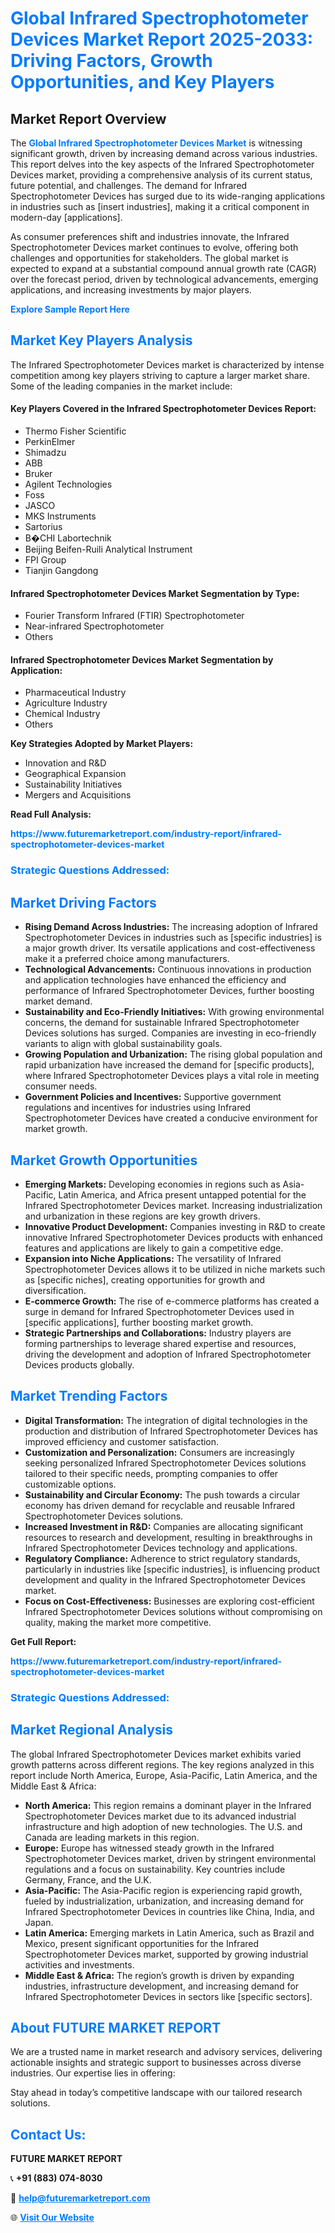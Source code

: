 <h1 style="color: #007BFF;">Global Infrared Spectrophotometer Devices Market Report 2025-2033: Driving Factors, Growth Opportunities, and Key Players</h1>

<section id="overview">
<h2>Market Report Overview</h2>
<p>The <a href="https://www.futuremarketreport.com/industry-report/infrared-spectrophotometer-devices-market" style="color: #007BFF; text-decoration: none;"><strong>Global Infrared Spectrophotometer Devices Market</strong></a> is witnessing significant growth, driven by increasing demand across various industries. This report delves into the key aspects of the Infrared Spectrophotometer Devices market, providing a comprehensive analysis of its current status, future potential, and challenges. The demand for Infrared Spectrophotometer Devices has surged due to its wide-ranging applications in industries such as [insert industries], making it a critical component in modern-day [applications].</p>
<p>As consumer preferences shift and industries innovate, the Infrared Spectrophotometer Devices market continues to evolve, offering both challenges and opportunities for stakeholders. The global market is expected to expand at a substantial compound annual growth rate (CAGR) over the forecast period, driven by technological advancements, emerging applications, and increasing investments by major players.</p>
</section>

<section id="overview">
<p><a href="https://www.futuremarketreport.com/request-sample/reportId=57206" style="color: #007BFF; text-decoration: none;"><strong>Explore Sample Report Here</strong></a></p>
</section>

<section id="key-players">
<h2 style="color: #007BFF;">Market Key Players Analysis</h2>
<p>The Infrared Spectrophotometer Devices market is characterized by intense competition among key players striving to capture a larger market share. Some of the leading companies in the market include:</p>
<h4>Key Players Covered in the Infrared Spectrophotometer Devices Report:</h4>
<ul><li>Thermo Fisher Scientific</li><li>PerkinElmer</li><li>Shimadzu</li><li>ABB</li><li>Bruker</li><li>Agilent Technologies</li><li>Foss</li><li>JASCO</li><li>MKS Instruments</li><li>Sartorius</li><li>B�CHI Labortechnik</li><li>Beijing Beifen-Ruili Analytical Instrument</li><li>FPI Group</li><li>Tianjin Gangdong</li></ul>
<h4>Infrared Spectrophotometer Devices Market Segmentation by Type:</h4>
<ul><li>Fourier Transform Infrared (FTIR) Spectrophotometer</li><li>Near-infrared Spectrophotometer</li><li>Others</li></ul>

<h4>Infrared Spectrophotometer Devices Market Segmentation by Application:</h4>
<ul><li>Pharmaceutical Industry</li><li>Agriculture Industry</li><li>Chemical Industry</li><li>Others</li></ul>
<p><strong>Key Strategies Adopted by Market Players:</strong></p>
<ul>
<li>Innovation and R&D</li>
<li>Geographical Expansion</li>
<li>Sustainability Initiatives</li>
<li>Mergers and Acquisitions</li>
</ul>
</section>

<section>
<p><strong>Read Full Analysis: </strong></p><a href="https://www.futuremarketreport.com/industry-report/infrared-spectrophotometer-devices-market" style="color: #007BFF; text-decoration: none;"><strong>https://www.futuremarketreport.com/industry-report/infrared-spectrophotometer-devices-market</strong></a>
<h3 style="color: #007BFF;">Strategic Questions Addressed:</h3>
</section>

<section id="driving-factors">
<h2 style="color: #007BFF;">Market Driving Factors</h2>
<ul>
<li><strong>Rising Demand Across Industries:</strong> The increasing adoption of Infrared Spectrophotometer Devices in industries such as [specific industries] is a major growth driver. Its versatile applications and cost-effectiveness make it a preferred choice among manufacturers.</li>
<li><strong>Technological Advancements:</strong> Continuous innovations in production and application technologies have enhanced the efficiency and performance of Infrared Spectrophotometer Devices, further boosting market demand.</li>
<li><strong>Sustainability and Eco-Friendly Initiatives:</strong> With growing environmental concerns, the demand for sustainable Infrared Spectrophotometer Devices solutions has surged. Companies are investing in eco-friendly variants to align with global sustainability goals.</li>
<li><strong>Growing Population and Urbanization:</strong> The rising global population and rapid urbanization have increased the demand for [specific products], where Infrared Spectrophotometer Devices plays a vital role in meeting consumer needs.</li>
<li><strong>Government Policies and Incentives:</strong> Supportive government regulations and incentives for industries using Infrared Spectrophotometer Devices have created a conducive environment for market growth.</li>
</ul>
</section>

<section id="growth-opportunities">
<h2 style="color: #007BFF;">Market Growth Opportunities</h2>
<ul>
<li><strong>Emerging Markets:</strong> Developing economies in regions such as Asia-Pacific, Latin America, and Africa present untapped potential for the Infrared Spectrophotometer Devices market. Increasing industrialization and urbanization in these regions are key growth drivers.</li>
<li><strong>Innovative Product Development:</strong> Companies investing in R&D to create innovative Infrared Spectrophotometer Devices products with enhanced features and applications are likely to gain a competitive edge.</li>
<li><strong>Expansion into Niche Applications:</strong> The versatility of Infrared Spectrophotometer Devices allows it to be utilized in niche markets such as [specific niches], creating opportunities for growth and diversification.</li>
<li><strong>E-commerce Growth:</strong> The rise of e-commerce platforms has created a surge in demand for Infrared Spectrophotometer Devices used in [specific applications], further boosting market growth.</li>
<li><strong>Strategic Partnerships and Collaborations:</strong> Industry players are forming partnerships to leverage shared expertise and resources, driving the development and adoption of Infrared Spectrophotometer Devices products globally.</li>
</ul>
</section>

<section id="trending-factors">
<h2 style="color: #007BFF;">Market Trending Factors</h2>
<ul>
<li><strong>Digital Transformation:</strong> The integration of digital technologies in the production and distribution of Infrared Spectrophotometer Devices has improved efficiency and customer satisfaction.</li>
<li><strong>Customization and Personalization:</strong> Consumers are increasingly seeking personalized Infrared Spectrophotometer Devices solutions tailored to their specific needs, prompting companies to offer customizable options.</li>
<li><strong>Sustainability and Circular Economy:</strong> The push towards a circular economy has driven demand for recyclable and reusable Infrared Spectrophotometer Devices solutions.</li>
<li><strong>Increased Investment in R&D:</strong> Companies are allocating significant resources to research and development, resulting in breakthroughs in Infrared Spectrophotometer Devices technology and applications.</li>
<li><strong>Regulatory Compliance:</strong> Adherence to strict regulatory standards, particularly in industries like [specific industries], is influencing product development and quality in the Infrared Spectrophotometer Devices market.</li>
<li><strong>Focus on Cost-Effectiveness:</strong> Businesses are exploring cost-efficient Infrared Spectrophotometer Devices solutions without compromising on quality, making the market more competitive.</li>
</ul>
</section>

<section>
<p><strong>Get Full Report: </strong></p><a href="https://www.futuremarketreport.com/industry-report/infrared-spectrophotometer-devices-market" style="color: #007BFF; text-decoration: none;"><strong>https://www.futuremarketreport.com/industry-report/infrared-spectrophotometer-devices-market</strong></a>
<h3 style="color: #007BFF;">Strategic Questions Addressed:</h3>
</section>


<section id="regional-analysis">
<h2 style="color: #007BFF;">Market Regional Analysis</h2>
<p>The global Infrared Spectrophotometer Devices market exhibits varied growth patterns across different regions. The key regions analyzed in this report include North America, Europe, Asia-Pacific, Latin America, and the Middle East & Africa:</p>
<ul>
<li><strong>North America:</strong> This region remains a dominant player in the Infrared Spectrophotometer Devices market due to its advanced industrial infrastructure and high adoption of new technologies. The U.S. and Canada are leading markets in this region.</li>
<li><strong>Europe:</strong> Europe has witnessed steady growth in the Infrared Spectrophotometer Devices market, driven by stringent environmental regulations and a focus on sustainability. Key countries include Germany, France, and the U.K.</li>
<li><strong>Asia-Pacific:</strong> The Asia-Pacific region is experiencing rapid growth, fueled by industrialization, urbanization, and increasing demand for Infrared Spectrophotometer Devices in countries like China, India, and Japan.</li>
<li><strong>Latin America:</strong> Emerging markets in Latin America, such as Brazil and Mexico, present significant opportunities for the Infrared Spectrophotometer Devices market, supported by growing industrial activities and investments.</li>
<li><strong>Middle East & Africa:</strong> The region’s growth is driven by expanding industries, infrastructure development, and increasing demand for Infrared Spectrophotometer Devices in sectors like [specific sectors].</li>
</ul>
</section>

<footer>
<h2 style="color: #007BFF;">About FUTURE MARKET REPORT</h2>
<p>We are a trusted name in market research and advisory services, delivering actionable insights and strategic support to businesses across diverse industries. Our expertise lies in offering:</p>

<p>Stay ahead in today’s competitive landscape with our tailored research solutions.</p>

<h2 style="color: #007BFF;">Contact Us:</h2>
<p><strong>FUTURE MARKET REPORT</strong></p>
<p>📞 <strong>+91 (883) 074-8030</strong></p>
<p>📧 <strong><a href="mailto:help@futuremarketreport.com" style="color: #007BFF;">help@futuremarketreport.com</a></strong></p>
<p>🌐 <strong><a href="https://www.futuremarketreport.com/" style="color: #007BFF;">Visit Our Website</a></strong></p>
</footer>